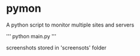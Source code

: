 # pymon
A python script to monitor multiple sites and servers

'''
python main.py
'''

screenshots stored in 'screensots' folder

